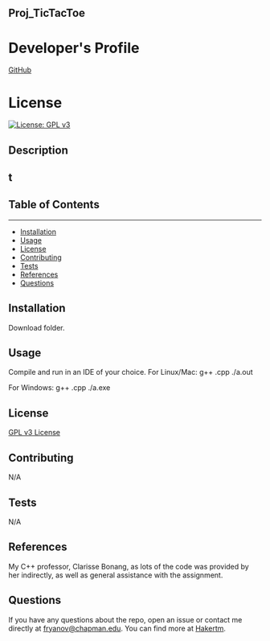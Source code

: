 
## Proj_TicTacToe

# Developer's Profile
[GitHub](https://github.com/Hakertm)
# License 
[![License: GPL v3](https://img.shields.io/badge/License-GPLv3-blue.svg)](https://www.gnu.org/licenses/gpl-3.0)

## Description 
t
------------------
## Table of Contents
-------------------
* [Installation](#installation)
* [Usage](#usage)
* [License](#license)
* [Contributing](#contributing)
* [Tests](#tests)
* [References](#refrences)
* [Questions](#questions)

## Installation 
Download folder.


## Usage 
Compile and run in an IDE of your choice.
For Linux/Mac:
g++ .cpp ./a.out

For Windows:
g++ .cpp
./a.exe

## License 
[GPL v3 License](https://www.gnu.org/licenses/gpl-3.0)


## Contributing 
N/A

## Tests
N/A

## References
My C++ professor, Clarisse Bonang, as lots of the code was provided by her indirectly,
as well as general assistance with the assignment.

## Questions 
If you have any questions about the repo, open an issue or contact me directly
at fryanov@chapman.edu. You can find more at [Hakertm](https://github.com/Hakertm). 
        
